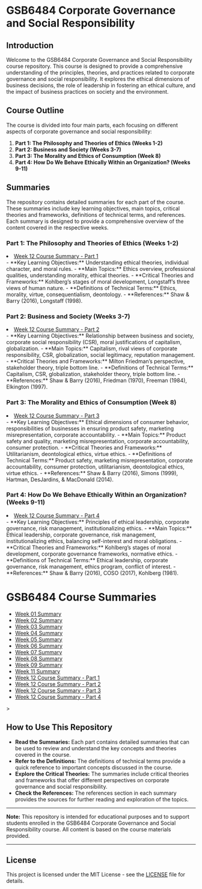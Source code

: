# GSB6484 Corporate Governance and Social Responsibility

## Introduction

Welcome to the GSB6484 Corporate Governance and Social Responsibility course repository. This course is designed to provide a comprehensive understanding of the principles, theories, and practices related to corporate governance and social responsibility. It explores the ethical dimensions of business decisions, the role of leadership in fostering an ethical culture, and the impact of business practices on society and the environment.

## Course Outline

The course is divided into four main parts, each focusing on different aspects of corporate governance and social responsibility:

1. **Part 1: The Philosophy and Theories of Ethics (Weeks 1-2)**
2. **Part 2: Business and Society (Weeks 3-7)**
3. **Part 3: The Morality and Ethics of Consumption (Week 8)**
4. **Part 4: How Do We Behave Ethically Within an Organization? (Weeks 9-11)**

## Summaries

The repository contains detailed summaries for each part of the course. These summaries include key learning objectives, main topics, critical theories and frameworks, definitions of technical terms, and references. Each summary is designed to provide a comprehensive overview of the content covered in the respective weeks.

### Part 1: The Philosophy and Theories of Ethics (Weeks 1-2)
<li><a href="Summaries/Week 12 - Course Summary - Part 1.html">Week 12 Course Summary - Part 1</a></li>
- **Key Learning Objectives:** Understanding ethical theories, individual character, and moral rules.
- **Main Topics:** Ethics overview, professional qualities, understanding morality, ethical theories.
- **Critical Theories and Frameworks:** Kohlberg’s stages of moral development, Longstaff’s three views of human nature.
- **Definitions of Technical Terms:** Ethics, morality, virtue, consequentialism, deontology.
- **References:** Shaw & Barry (2016), Longstaff (1998).

### Part 2: Business and Society (Weeks 3-7)
<li><a href="Summaries/Week 12 - Course Summary - Part 2.html">Week 12 Course Summary - Part 2</a></li>
- **Key Learning Objectives:** Relationship between business and society, corporate social responsibility (CSR), moral justifications of capitalism, globalization.
- **Main Topics:** Capitalism, rival views of corporate responsibility, CSR, globalization, social legitimacy, reputation management.
- **Critical Theories and Frameworks:** Milton Friedman’s perspective, stakeholder theory, triple bottom line.
- **Definitions of Technical Terms:** Capitalism, CSR, globalization, stakeholder theory, triple bottom line.
- **References:** Shaw & Barry (2016), Friedman (1970), Freeman (1984), Elkington (1997).

### Part 3: The Morality and Ethics of Consumption (Week 8)
<li><a href="Summaries/Week 12 - Course Summary - Part 3.html">Week 12 Course Summary - Part 3</a></li>
- **Key Learning Objectives:** Ethical dimensions of consumer behavior, responsibilities of businesses in ensuring product safety, marketing misrepresentation, corporate accountability.
- **Main Topics:** Product safety and quality, marketing misrepresentation, corporate accountability, consumer protection.
- **Critical Theories and Frameworks:** Utilitarianism, deontological ethics, virtue ethics.
- **Definitions of Technical Terms:** Product safety, marketing misrepresentation, corporate accountability, consumer protection, utilitarianism, deontological ethics, virtue ethics.
- **References:** Shaw & Barry (2016), Simons (1999), Hartman, DesJardins, & MacDonald (2014).

### Part 4: How Do We Behave Ethically Within an Organization? (Weeks 9-11)
<li><a href="Summaries/Week 12 - Course Summary - Part 4.html">Week 12 Course Summary - Part 4</a></li>
- **Key Learning Objectives:** Principles of ethical leadership, corporate governance, risk management, institutionalizing ethics.
- **Main Topics:** Ethical leadership, corporate governance, risk management, institutionalizing ethics, balancing self-interest and moral obligations.
- **Critical Theories and Frameworks:** Kohlberg’s stages of moral development, corporate governance frameworks, normative ethics.
- **Definitions of Technical Terms:** Ethical leadership, corporate governance, risk management, ethics program, conflict of interest.
- **References:** Shaw & Barry (2016), COSO (2017), Kohlberg (1981).

<html lang="en">
<head>
    <meta charset="UTF-8">
    <meta name="viewport" content="width=device-width, initial-scale=1.0">
    <title>GSB6484 Summaries</title>
</head>
<body>
    <h1>GSB6484 Course Summaries</h1>
    <ul>
        <li><a href="Summaries/Week 01 - Summary.html">Week 01 Summary</a></li>
        <li><a href="Summaries/Week 02 - Summary.html">Week 02 Summary</a></li>
        <li><a href="Summaries/Week 03 - Summary.html">Week 03 Summary</a></li>
        <li><a href="Summaries/Week 04 - Summary.html">Week 04 Summary</a></li>
        <li><a href="Summaries/Week 05 - Summary.html">Week 05 Summary</a></li>
        <li><a href="Summaries/Week 06 - Summary.html">Week 06 Summary</a></li>
        <li><a href="Summaries/Week 07 - Summary.html">Week 07 Summary</a></li>
        <li><a href="Summaries/Week 08 - Summary.html">Week 08 Summary</a></li>
        <li><a href="Summaries/Week 09 - Summary.html">Week 09 Summary</a></li>
        <li><a href="Summaries/Week 11 - Summary.html">Week 11 Summary</a></li>
        <li><a href="Summaries/Week 12 - Course Summary - Part 1.html">Week 12 Course Summary - Part 1</a></li>
        <li><a href="Summaries/Week 12 - Course Summary - Part 2.html">Week 12 Course Summary - Part 2</a></li>
        <li><a href="Summaries/Week 12 - Course Summary - Part 3.html">Week 12 Course Summary - Part 3</a></li>
        <li><a href="Summaries/Week 12 - Course Summary - Part 4.html">Week 12 Course Summary - Part 4</a></li>
    </ul>
</body>
</html>>




## How to Use This Repository

- **Read the Summaries:** Each part contains detailed summaries that can be used to review and understand the key concepts and theories covered in the course.
- **Refer to the Definitions:** The definitions of technical terms provide a quick reference to important concepts discussed in the course.
- **Explore the Critical Theories:** The summaries include critical theories and frameworks that offer different perspectives on corporate governance and social responsibility.
- **Check the References:** The references section in each summary provides the sources for further reading and exploration of the topics.



---

**Note:** This repository is intended for educational purposes and to support students enrolled in the GSB6484 Corporate Governance and Social Responsibility course. All content is based on the course materials provided.

---

## License

This project is licensed under the MIT License - see the [LICENSE](LICENSE) file for details.
